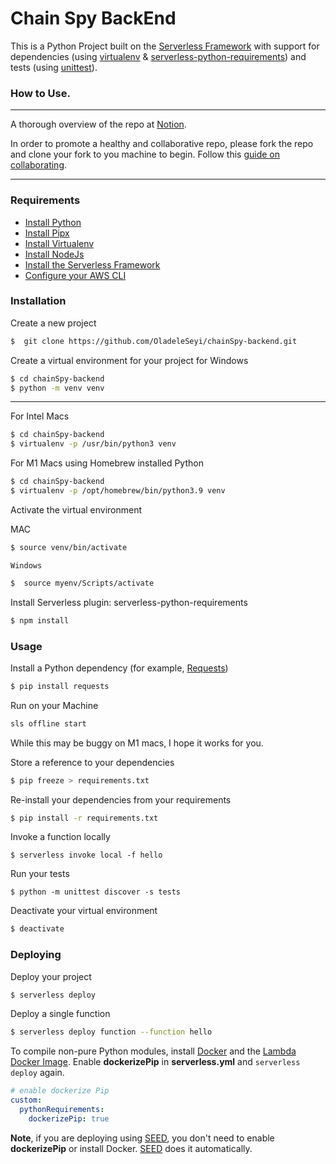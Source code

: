 # Chain Spy BackEnd

This is a Python Project built on the [Serverless Framework](https://serverless.com/framework/) with support for dependencies (using [virtualenv](https://pypi.python.org/pypi/virtualenv) & [serverless-python-requirements](https://github.com/UnitedIncome/serverless-python-requirements)) and tests (using [unittest](https://docs.python.org/2/library/unittest.html#module-unittest)).

### How to Use.

---

A thorough overview of the repo at [Notion](https://denim-icebreaker-af6.notion.site/Backend-x-Data-78f66c1a02d843928bf263b9f370950c).

In order to promote a healthy and collaborative repo, please fork the repo and clone your fork to you machine to begin. Follow this [guide on collaborating](https://akrabat.com/the-beginners-guide-to-contributing-to-a-github-project/).

---

### Requirements

- [Install Python](https://www.python.org/downloads/release/python-363/)
- [Install Pipx](https://pypi.org/project/pipx/)
- [Install Virtualenv](https://virtualenv.pypa.io/en/stable/installation/)
- [Install NodeJs](https://nodejs.org/en/download/)
- [Install the Serverless Framework](https://serverless.com/framework/docs/providers/aws/guide/installation/)
- [Configure your AWS CLI](https://serverless.com/framework/docs/providers/aws/guide/credentials/)

### Installation

Create a new project

```sh
$  git clone https://github.com/OladeleSeyi/chainSpy-backend.git
```

Create a virtual environment for your project for Windows

```sh
$ cd chainSpy-backend
$ python -m venv venv
```

---

For Intel Macs

```sh
$ cd chainSpy-backend
$ virtualenv -p /usr/bin/python3 venv
```

For M1 Macs using Homebrew installed Python

```sh
$ cd chainSpy-backend
$ virtualenv -p /opt/homebrew/bin/python3.9 venv
```

Activate the virtual environment

MAC

```sh
$ source venv/bin/activate
```

`Windows`

```sh
$  source myenv/Scripts/activate
```

Install Serverless plugin: serverless-python-requirements

```sh
$ npm install
```

### Usage

Install a Python dependency (for example, [Requests](http://docs.python-requests.org/en/master/))

```sh
$ pip install requests
```

Run on your Machine

```sh
sls offline start
```

While this may be buggy on M1 macs, I hope it works for you.

Store a reference to your dependencies

```sh
$ pip freeze > requirements.txt
```

Re-install your dependencies from your requirements

```sh
$ pip install -r requirements.txt
```

Invoke a function locally

```
$ serverless invoke local -f hello
```

Run your tests

```
$ python -m unittest discover -s tests
```

Deactivate your virtual environment

```sh
$ deactivate
```

### Deploying

Deploy your project

```sh
$ serverless deploy
```

Deploy a single function

```sh
$ serverless deploy function --function hello
```

To compile non-pure Python modules, install [Docker](https://docs.docker.com/engine/installation/) and the [Lambda Docker Image](https://github.com/lambci/docker-lambda). Enable **dockerizePip** in **serverless.yml** and `serverless deploy` again.

```yml
# enable dockerize Pip
custom:
  pythonRequirements:
    dockerizePip: true
```

**Note**, if you are deploying using [SEED](https://seed.run), you don't need to enable **dockerizePip** or install Docker. [SEED](https://seed.run) does it automatically.

